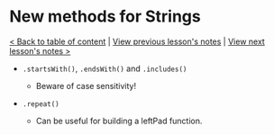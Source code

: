 # New methods for Strings

[< Back to table of content](../README.md) |
[View previous lesson's notes](../03-Template.Strings/Lesson.notes.md) |
[View next lesson's notes >](../05-Destructuring/Lesson.notes.md)

- `.startsWith()`, `.endsWith()` and `.includes()`

  - Beware of case sensitivity!

- `.repeat()`
  - Can be useful for building a leftPad function.
